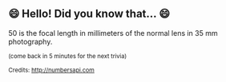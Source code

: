 ## 😄 Hello! Did you know that... 😄
50 is the focal length in millimeters of the normal lens in 35 mm photography.

<sup>(come back in 5 minutes for the next trivia)</sup>


<sup>Credits: http://numbersapi.com</sup>
